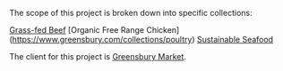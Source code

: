 The scope of this project is broken down into specific collections:

[Grass-fed Beef](https://www.greensbury.com/collections/beef)
[Organic Free Range Chicken] (https://www.greensbury.com/collections/poultry)
[Sustainable Seafood](https://www.greensbury.com/collections/seafood)

The client for this project is [Greensbury Market](https://www.greensbury.com/).
